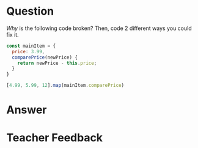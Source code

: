 # Question
*Why* is the following code broken? Then, code 2 different ways you could fix it.

```js
const mainItem = {
  price: 3.99,
  comparePrice(newPrice) {
    return newPrice - this.price;
  }
}

[4.99, 5.99, 12].map(mainItem.comparePrice)

```
# Answer


# Teacher Feedback
